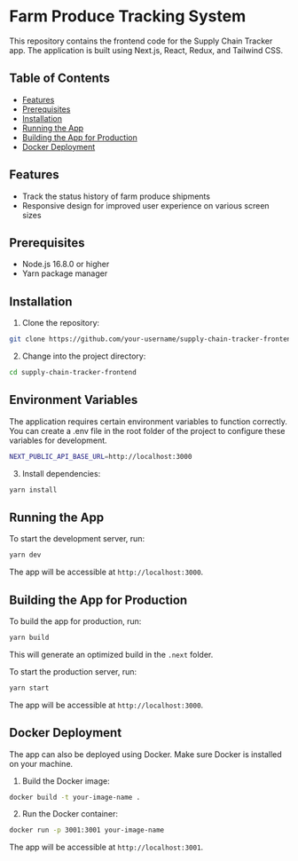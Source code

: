 # Farm Produce Tracking System

This repository contains the frontend code for the Supply Chain Tracker app. The application is built using Next.js, React, Redux, and Tailwind CSS.

## Table of Contents

- [Features](#features)
- [Prerequisites](#prerequisites)
- [Installation](#installation)
- [Running the App](#running-the-app)
- [Building the App for Production](#building-the-app-for-production)
- [Docker Deployment](#docker-deployment)

## Features

- Track the status history of farm produce shipments
- Responsive design for improved user experience on various screen sizes

## Prerequisites

- Node.js 16.8.0 or higher
- Yarn package manager

## Installation

1. Clone the repository:

```bash
git clone https://github.com/your-username/supply-chain-tracker-frontend.git
```

2. Change into the project directory:

```bash
cd supply-chain-tracker-frontend
```

## Environment Variables
The application requires certain environment variables to function correctly. You can create a .env file in the root folder of the project to configure these variables for development.
```sh
NEXT_PUBLIC_API_BASE_URL=http://localhost:3000
```

3. Install dependencies:

```bash
yarn install
```

## Running the App

To start the development server, run:

```bash
yarn dev
```

The app will be accessible at `http://localhost:3000`.

## Building the App for Production

To build the app for production, run:

```bash
yarn build
```

This will generate an optimized build in the `.next` folder.

To start the production server, run:

```bash
yarn start
```

The app will be accessible at `http://localhost:3000`.

## Docker Deployment

The app can also be deployed using Docker. Make sure Docker is installed on your machine.

1. Build the Docker image:

```bash
docker build -t your-image-name .
```

2. Run the Docker container:

```bash
docker run -p 3001:3001 your-image-name
```

The app will be accessible at `http://localhost:3001`.
